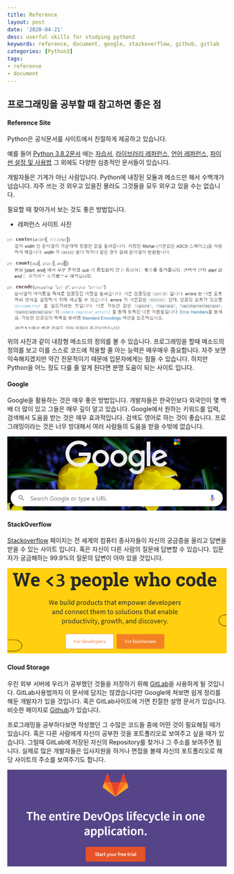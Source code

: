 ```yaml
---
title: Reference
layout: post
date: '2020-04-21'
desc: userful skills for studying python3
keywords: reference, document, google, stackoverflow, github, gitlab
categories: [Python3]
tags:
- reference
- document
---
```


## 프로그래밍을 공부할 때 참고하면 좋은 점

#### Reference Site

Python은 공식문서를 사이트에서 친절하게 제공하고 있습니다. 

예를 들어 [Python 3.8.2문서](https://docs.python.org/ko/3/index.html) 에는 [자습서](https://docs.python.org/ko/3/tutorial/index.html), [라이브러리 레퍼런스](https://docs.python.org/ko/3/library/index.html), [언어 레퍼런스](https://docs.python.org/ko/3/reference/index.html), [파이썬 설정 및 사용법](https://docs.python.org/ko/3/using/index.html) 그 외에도 다양한 심층적인 문서들이 있습니다. 

개발자들은 기계가 아닌 사람입니다. Python에 내장된 모듈과 메소드만 해서 수백개가 넘습니다. 자주 쓰는 것 외우고 있을진 몰라도 그것들을 모두 외우고 있을 수는 없습니다.

필요할 때 찾아가서 보는 것도 좋은 방법입니다. 



* 레퍼런스 사이트 사진

![referenceSite](/static/assets/img/blog/python3/02WhatIsPythonProgramming/referenceSite.png)



위의 사진과 같이 내장형 메소드의 정의를 볼 수 있습니다. 프로그래밍을 할때 메소드의 정의를 보고 이를 스스로 코드에 적용할 줄 아는 능력은 매우매우 중요합니다. 자주 보면 익숙해지겠지만 약간 전문적이기 때문에 입문자에게는 힘들 수 있습니다. 하지만 Python을 어느 정도 다룰 줄 알게 된다면 분명 도움이 되는 사이트 입니다.



#### Google

Google을 활용하는 것은 매우 좋은 방법입니다. 개발자들은 한국인보다 외국인이 몇 백배 더 많이 있고 그들은 매우 깊이 알고 있습니다. Google에서 원하는 키워드를 입력, 검색해서 도움을 받는 것은 매우 효과적입니다. 검색도 영어로 하는 것이 좋습니다. 프로그래밍이라는 것은 너무 방대해서 여러 사람들의 도움을 받을 수밖에 없습니다. 

![google](/static/assets/img/blog/python3/02WhatIsPythonProgramming/google.png)



#### StackOverflow

[Stackoverflow](https://stackoverflow.com/) 페이지는 전 세계의 컴퓨터 종사자들이 자신의 궁금증을 올리고 답변을 받을 수 있는 사이트 입니다. 혹은 자신이 다른 사람의 질문에 답변할 수 있습니다. 입문자가 궁금해하는 99.9%의 질문의 답변이 아마 있을 것입니다. 

![stackoverflow](/static/assets/img/blog/python3/02WhatIsPythonProgramming/stackoverflow.png)



#### Cloud Storage

우린 외부 서버에 우리가 공부했던 것들을 저장하기 위해 [GitLab](https://about.gitlab.com/)을 사용하게 될 것입니다. GitLab사용법까지 이 문서에 담지는 않겠습니다만 Google에 쳐보면 쉽게 정리를 해둔 개발자가 있을 것입니다. 혹은 GitLab사이트에 가면 친절한 설명 문서가 있습니다. 비슷한 페이지로 [Github](https://github.com/)가 있습니다. 

프로그래밍을 공부하다보면 작성했던 그 수많은 코드들 중에 어떤 것이 필요해질 때가 있습니다. 혹은 다른 사람에게 자신이 공부한 것을 포트폴리오로 보여주고 싶을 때가 있습니다. 그럴때 GitLab에 저장된 자신의 Repository를 찾거나 그 주소를 보여주면 됩니다. 실제로 많은 개발자들은 입사지원을 하거나 면접을 볼때 자신의 포트폴리오로 해당 사이트의 주소를 보여주기도 합니다. 

![gitlab](/static/assets/img/blog/python3/02WhatIsPythonProgramming/gitlab.png)



